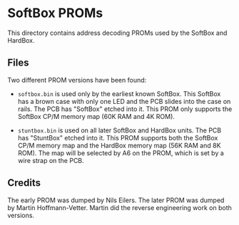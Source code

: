# SoftBox PROMs

This directory contains address decoding PROMs used by the SoftBox and
HardBox.

## Files

Two different PROM versions have been found:

 - `softbox.bin` is used only by the earliest known SoftBox.  This SoftBox
   has a brown case with only one LED and the PCB slides into the case on
   rails.  The PCB has "SoftBox" etched into it.  This PROM only supports
   the SoftBox CP/M memory map (60K RAM and 4K ROM).

 - `stuntbox.bin` is used on all later SoftBox and HardBox units.  The PCB
   has "StuntBox" etched into it.  This PROM supports both the SoftBox
   CP/M memory map and the HardBox memory map (56K RAM and 8K ROM).  The
   map will be selected by A6 on the PROM, which is set by a wire strap
   on the PCB.

## Credits

The early PROM was dumped by Nils Eilers.  The later PROM was dumped by
Martin Hoffmann-Vetter.  Martin did the reverse engineering work on
both versions.
